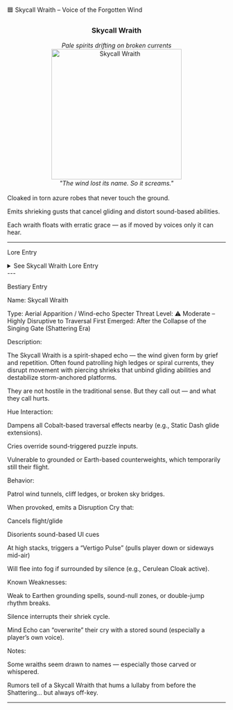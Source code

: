 
🟦 Skycall Wraith – Voice of the Forgotten Wind

<div align="center">
  <h3>Skycall Wraith</h3>
  <i>Pale spirits drifting on broken currents</i></br>
  <img src="../../assets/monsters/skycall-wraith.png" alt="Skycall Wraith" width="300">
  </br><i>"The wind lost its name. So it screams."</i></br></br>
</div>Cloaked in torn azure robes that never touch the ground.

Emits shrieking gusts that cancel gliding and distort sound-based abilities.

Each wraith floats with erratic grace — as if moved by voices only it can hear.



---

Lore Entry

<details><summary>See Skycall Wraith Lore Entry</summary>Lore Fragment: Recovered from a shattered listening bell atop the Skyglass Spires

> “When the storm broke the tower, we thought the cries were just wind in the bells.”



> But it was the wind forgetting its name. Forgetting how to be silent.



> The Wraiths came after. Not ghosts — echoes of voices torn from those who leapt or were lost among the gusts.



> One called my name. Not how I say it… how I meant it, once.



> I froze. I fell.



> We ring the bells now not for warning… but to remind the sky of silence.



> — Carved into the bell’s inner brass by Wind-Monk Rellian



</details>
---

Bestiary Entry

Name:	Skycall Wraith

Type:	Aerial Apparition / Wind-echo Specter
Threat Level:	⚠️ Moderate – Highly Disruptive to Traversal
First Emerged:	After the Collapse of the Singing Gate (Shattering Era)


Description:

The Skycall Wraith is a spirit-shaped echo — the wind given form by grief and repetition.
Often found patrolling high ledges or spiral currents, they disrupt movement with piercing shrieks that unbind gliding abilities and destabilize storm-anchored platforms.

They are not hostile in the traditional sense. But they call out — and what they call hurts.

Hue Interaction:

Dampens all Cobalt-based traversal effects nearby (e.g., Static Dash glide extensions).

Cries override sound-triggered puzzle inputs.

Vulnerable to grounded or Earth-based counterweights, which temporarily still their flight.


Behavior:

Patrol wind tunnels, cliff ledges, or broken sky bridges.

When provoked, emits a Disruption Cry that:

Cancels flight/glide

Disorients sound-based UI cues

At high stacks, triggers a “Vertigo Pulse” (pulls player down or sideways mid-air)


Will flee into fog if surrounded by silence (e.g., Cerulean Cloak active).


Known Weaknesses:

Weak to Earthen grounding spells, sound-null zones, or double-jump rhythm breaks.

Silence interrupts their shriek cycle.

Mind Echo can “overwrite” their cry with a stored sound (especially a player’s own voice).


Notes:

Some wraiths seem drawn to names — especially those carved or whispered.

Rumors tell of a Skycall Wraith that hums a lullaby from before the Shattering… but always off-key.



---


